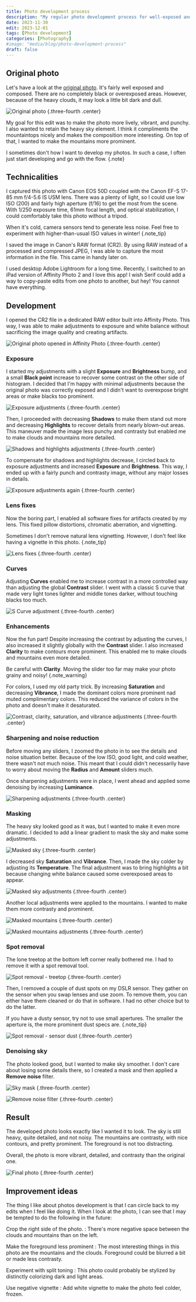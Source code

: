 ```yaml
---
title: Photo development process
description: "My regular photo development process for well-exposed and well-composed photographs."
date: 2023-11-30
edit: 2023-12-01
tags: [Photo development]
categories: [Photography]
#image: "media/blog/photo-development-process"
draft: false
---
```


## Original photo

Let's have a look at the [original photo](/media/blog/photo-development-process/original-photo.cr2). It's fairly well exposed and composed. There are no completely black or overexposed areas. However, because of the heavy clouds, it may look a little bit dark and dull.

![Original photo](media/blog/photo-development-process/original-photo.PNG)
{.three-fourth .center}

My goal for this edit was to make the photo more lively, vibrant, and punchy. I also wanted to retain the heavy sky element. I think it compliments the mountaintops nicely and makes the composition more interesting. On top of that, I wanted to make the mountains more prominent.

I sometimes don't how I want to develop my photos. In such a case, I often just start developing and go with the flow.
{.note}

## Technicalities

I captured this photo with Canon EOS 50D coupled with the Canon EF-S 17-85 mm f/4-5.6 IS USM lens. There was a plenty of light, so I could use low ISO (200) and fairly high aperture (f/16) to get the most from the scene. With 1/250 exposure time, 61mm focal length, and optical stabilization, I could comfortably take this photo without a tripod.

When it's cold, camera sensors tend to generate less noise. Feel free to experiment with higher-than-usual ISO values in winter!
{.note_tip}

I saved the image in Canon's RAW format (CR2). By using RAW instead of a processed and compressed JPEG, I was able to capture the most information in the file. This came in handy later on.

I used desktop Adobe Lightroom for a long time. Recently, I switched to an iPad version of Affinity Photo 2 and I love this app! I wish Serif could add a way to copy-paste edits from one photo to another, but hey! You cannot have everything.

## Development

I opened the CR2 file in a dedicated RAW editor built into Affinity Photo. This way, I was able to make adjustments to exposure and white balance without sacrificing the image quality and creating artifacts.

![Original photo opened in Affinity Photo](media/blog/photo-development-process/affinity-photo-1.PNG)
{.three-fourth .center}

### Exposure

I started my adjustments with a slight **Exposure** and **Brightness** bump, and a small **Black point** increase to recover some contrast on the other side of histogram. I decided that I'm happy with minimal adjustments because the original photo was correctly exposed and I didn't want to overexpose bright areas or make blacks too prominent.

![Exposure adjustments](media/blog/photo-development-process/affinity-photo-2.PNG)
{.three-fourth .center}

Then, I proceeded with decreasing **Shadows** to make them stand out more and decreasing **Highlights** to recover details from nearly blown-out areas. This maneuver made the image less punchy and contrasty but enabled me to make clouds and mountains more detailed.

![Shadows and highlights adjustments](media/blog/photo-development-process/affinity-photo-3.PNG)
{.three-fourth .center}

To compensate for shadows and highlights decrease, I circled back to exposure adjustments and increased **Exposure** and **Brightness**. This way, I ended up with a fairly punch and contrasty image, without any major losses in details.

![Exposure adjustments again](media/blog/photo-development-process/affinity-photo-4.PNG)
{.three-fourth .center}

### Lens fixes

Now the boring part, I enabled all software fixes for artifacts created by my lens. This fixed pillow distortions, chromatic aberration, and vignetting.

Sometimes I don't remove natural lens vignetting. However, I don't feel like having a vignette in this photo.
{.note_tip}

![Lens fixes](media/blog/photo-development-process/affinity-photo-5.PNG)
{.three-fourth .center}

### Curves

Adjusting **Curves** enabled me to increase contrast in a more controlled way than adjusting the global **Contrast** slider. I went with a classic S curve that made very light tones lighter and middle tones darker, without touching blacks too much.

![S Curve adjustment](media/blog/photo-development-process/affinity-photo-6.PNG)
{.three-fourth .center}

### Enhancements

Now the fun part! Despite increasing the contrast by adjusting the curves, I also increased it slightly globally with the **Contrast** slider. I also increased **Clarity** to make contours more prominent. This enabled me to make clouds and mountains even more detailed.

Be careful with **Clarity**. Moving the slider too far may make your photo grainy and noisy!
{.note_warning}

For colors, I used my old party trick. By increasing **Saturation** and decreasing **Vibrance**, I made the dominant colors more prominent nad muted complimentary colors. This reduced the variance of colors in the photo and doesn't make it desaturated.

![Contrast, clarity, saturation, and vibrance adjustments](media/blog/photo-development-process/affinity-photo-7.PNG)
{.three-fourth .center}

### Sharpening and noise reduction

Before moving any sliders, I zoomed the photo in to see the details and noise situation better. Because of the low ISO, good light, and cold weather, there wasn't not much noise. This meant that I could didn't necessarily have to worry about moving the **Radius** and **Amount** sliders much.  

Once sharpening adjustments were in place, I went ahead and applied some denoising by increasing **Luminance**.

![Sharpening adjustments](media/blog/photo-development-process/affinity-photo-8.PNG)
{.three-fourth .center}

### Masking

The heavy sky looked good as it was, but I wanted to make it even more dramatic. I decided to add a linear gradient to mask the sky and make some adjustments.

![Masked sky](media/blog/photo-development-process/affinity-photo-9.PNG)
{.three-fourth .center}

I decreased sky **Saturation** and **Vibrance**. Then, I made the sky colder by adjusting its **Temperature**. The final adjustment was to bring highlights a bit because changing white balance caused some overexposed areas to appear.

![Masked sky adjustments](media/blog/photo-development-process/affinity-photo-10.PNG)
{.three-fourth .center}

Another local adjustments were applied to the mountains. I wanted to make them more contrasty and prominent.

![Masked mountains](media/blog/photo-development-process/affinity-photo-11.PNG)
{.three-fourth .center}

![Masked mountains adjustments](media/blog/photo-development-process/affinity-photo-12.PNG)
{.three-fourth .center}

### Spot removal

The lone treetop at the bottom left corner really bothered me. I had to remove it with a spot removal tool.

![Spot removal - treetop](media/blog/photo-development-process/affinity-photo-13.PNG)
{.three-fourth .center}

Then, I removed a couple of dust spots on my DSLR sensor. They gather on the sensor when you swap lenses and use zoom. To remove them, you can either have them cleaned or do that in software. I had no other choice but to do the latter.

If you have a dusty sensor, try not to use small apertures. The smaller the aperture is, the more prominent dust specs are.
{.note_tip}

![Spot removal - sensor dust](media/blog/photo-development-process/affinity-photo-14.PNG)
{.three-fourth .center}

### Denoising sky

The photo looked good, but I wanted to make sky smoother. I don't care about losing some details there, so I created a mask and then applied a **Remove noise** filter.

![Sky mask](media/blog/photo-development-process/affinity-photo-15.PNG)
{.three-fourth .center}

![Remove noise filter](media/blog/photo-development-process/affinity-photo-16.PNG)
{.three-fourth .center}

## Result

The developed photo looks exactly like I wanted it to look. The sky is still heavy, quite detailed, and not noisy. The mountains are contrasty, with nice contours, and pretty prominent. The foreground is not too distracting.

Overall, the photo is more vibrant, detailed, and contrasty than the original one.

![Final photo](media/blog/photo-development-process/final-photo.jpg)
{.three-fourth .center}

## Improvement ideas

The thing I like about photos development is that I can circle back to my edits when I feel like doing it. When I look at the photo, I can see that I may be tempted to do the following in the future:

Crop the right side of the photo.
: There's more negative space between the clouds and mountains than on the left.

Make the foreground less prominent
: The most interesting things in this photo are the mountains and the clouds. Foreground could be blurred a bit or made less contrasty.

Experiment with split toning
: This photo could probably be stylized by distinctly colorizing dark and light areas.

Use negative vignette
: Add white vignette to make the photo feel colder, frozen.
